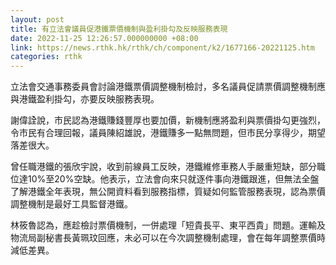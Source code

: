 ```yaml
---
layout: post
title: 有立法會議員促港鐵票價機制與盈利掛勾及反映服務表現
date: 2022-11-25 12:26:57.000000000 +08:00
link: https://news.rthk.hk/rthk/ch/component/k2/1677166-20221125.htm
categories: rthk
---
```


立法會交通事務委員會討論港鐵票價調整機制檢討，多名議員促請票價調整機制應與港鐵盈利掛勾，亦要反映服務表現。

謝偉詮說，市民認為港鐵賺錢豐厚也要加價，新機制應將盈利與票價掛勾更強烈，令市民有合理回報，議員陳紹雄說，港鐵賺多一點無問題，但市民分享得少，期望落差很大。

曾任職港鐵的張欣宇說，收到前線員工反映，港鐵維修車務人手嚴重短缺，部分職位達10%至20%空缺。他表示，立法會向來只就逐件事向港鐵跟進，但無法全盤了解港鐵全年表現，無公開資料看到服務指標，質疑如何監管服務表現，認為票價調整機制是最好工具監督港鐵。

林筱魯認為，應趁檢討票價機制，一併處理「短貴長平、東平西貴」問題。運輸及物流局副秘書長黃珮玟回應，未必可以在今次調整機制處理，會在每年調整票價時減低差異。
